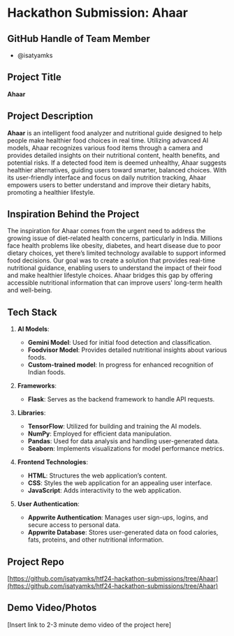 # Hackathon Submission: Ahaar

## GitHub Handle of Team Member  

- @isatyamks

## Project Title  

**Ahaar**

## Project Description    

**Ahaar** is an intelligent food analyzer and nutritional guide designed to help people make healthier food choices in real time. Utilizing advanced AI models, Ahaar recognizes various food items through a camera and provides detailed insights on their nutritional content, health benefits, and potential risks. If a detected food item is deemed unhealthy, Ahaar suggests healthier alternatives, guiding users toward smarter, balanced choices. With its user-friendly interface and focus on daily nutrition tracking, Ahaar empowers users to better understand and improve their dietary habits, promoting a healthier lifestyle.

## Inspiration Behind the Project  

The inspiration for Ahaar comes from the urgent need to address the growing issue of diet-related health concerns, particularly in India. Millions face health problems like obesity, diabetes, and heart disease due to poor dietary choices, yet there’s limited technology available to support informed food decisions. Our goal was to create a solution that provides real-time nutritional guidance, enabling users to understand the impact of their food and make healthier lifestyle choices. Ahaar bridges this gap by offering accessible nutritional information that can improve users' long-term health and well-being.

## Tech Stack  

1. **AI Models**:
   - **Gemini Model**: Used for initial food detection and classification.
   - **Foodvisor Model**: Provides detailed nutritional insights about various foods.
   - **Custom-trained model**: In progress for enhanced recognition of Indian foods.

2. **Frameworks**:
   - **Flask**: Serves as the backend framework to handle API requests.

3. **Libraries**:
   - **TensorFlow**: Utilized for building and training the AI models.
   - **NumPy**: Employed for efficient data manipulation.
   - **Pandas**: Used for data analysis and handling user-generated data.
   - **Seaborn**: Implements visualizations for model performance metrics.

4. **Frontend Technologies**:
   - **HTML**: Structures the web application’s content.
   - **CSS**: Styles the web application for an appealing user interface.
   - **JavaScript**: Adds interactivity to the web application.

5. **User Authentication**:
   - **Appwrite Authentication**: Manages user sign-ups, logins, and secure access to personal data.
   - **Appwrite Database**: Stores user-generated data on food calories, fats, proteins, and other nutritional information.

## Project Repo  

[https://github.com/isatyamks/htf24-hackathon-submissions/tree/Ahaar](https://github.com/isatyamks/htf24-hackathon-submissions/tree/Ahaar)

## Demo Video/Photos  

[Insert link to 2-3 minute demo video of the project here]
